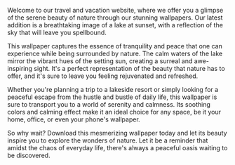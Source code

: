 <!--
Write me content for website with wallpaper "A serene image of a lake at sunset with a reflection of the sky for a travel or vacation website"
-->

<!--font:Poppins-->

Welcome to our travel and vacation website, where we offer you a glimpse of the serene beauty of nature through our stunning wallpapers. Our latest addition is a breathtaking image of a lake at sunset, with a reflection of the sky that will leave you spellbound.

This wallpaper captures the essence of tranquility and peace that one can experience while being surrounded by nature. The calm waters of the lake mirror the vibrant hues of the setting sun, creating a surreal and awe-inspiring sight. It's a perfect representation of the beauty that nature has to offer, and it's sure to leave you feeling rejuvenated and refreshed.

Whether you're planning a trip to a lakeside resort or simply looking for a peaceful escape from the hustle and bustle of daily life, this wallpaper is sure to transport you to a world of serenity and calmness. Its soothing colors and calming effect make it an ideal choice for any space, be it your home, office, or even your phone's wallpaper.

So why wait? Download this mesmerizing wallpaper today and let its beauty inspire you to explore the wonders of nature. Let it be a reminder that amidst the chaos of everyday life, there's always a peaceful oasis waiting to be discovered.
